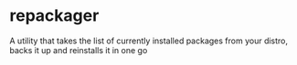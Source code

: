 # repackager
A utility that takes the list of currently installed packages from your distro, backs it up and reinstalls it in one go
